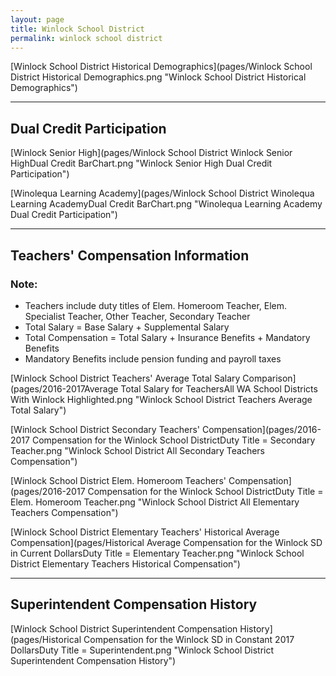 ```yaml
---
layout: page
title: Winlock School District
permalink: winlock school district
---
```



[Winlock School District Historical Demographics](pages/Winlock School District Historical Demographics.png "Winlock School District Historical Demographics")

___

## Dual Credit Participation

[Winlock Senior High](pages/Winlock School District Winlock Senior HighDual Credit BarChart.png "Winlock Senior High Dual Credit Participation")

[Winolequa Learning Academy](pages/Winlock School District Winolequa Learning AcademyDual Credit BarChart.png "Winolequa Learning Academy Dual Credit Participation")


___

## Teachers' Compensation Information
### Note:
- Teachers include duty titles of Elem. Homeroom Teacher, Elem. Specialist Teacher, Other Teacher, Secondary Teacher
- Total Salary = Base Salary + Supplemental Salary
- Total Compensation = Total Salary + Insurance Benefits + Mandatory Benefits
- Mandatory Benefits include pension funding and payroll taxes

[Winlock School District Teachers' Average Total Salary Comparison](pages/2016-2017Average Total Salary for TeachersAll WA School Districts With Winlock Highlighted.png "Winlock School District Teachers Average Total Salary")

[Winlock School District Secondary Teachers' Compensation](pages/2016-2017 Compensation for the Winlock School DistrictDuty Title = Secondary Teacher.png "Winlock School District All Secondary Teachers Compensation")

[Winlock School District Elem. Homeroom Teachers' Compensation](pages/2016-2017 Compensation for the Winlock School DistrictDuty Title = Elem. Homeroom Teacher.png "Winlock School District All Elementary Teachers Compensation")

[Winlock School District Elementary Teachers' Historical Average Compensation](pages/Historical Average Compensation for the Winlock SD in Current DollarsDuty Title = Elementary Teacher.png "Winlock School District Elementary Teachers Historical Compensation")


___

## Superintendent Compensation History

[Winlock School District Superintendent Compensation History](pages/Historical Compensation for the Winlock SD in Constant 2017 DollarsDuty Title = Superintendent.png "Winlock School District Superintendent Compensation History")

